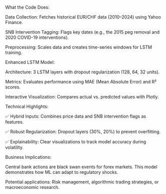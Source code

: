 What the Code Does:

Data Collection: Fetches historical EUR/CHF data (2010–2024) using Yahoo Finance.

SNB Intervention Tagging: Flags key dates (e.g., the 2015 peg removal and 2020 COVID-19 interventions).

Preprocessing: Scales data and creates time-series windows for LSTM training.

Enhanced LSTM Model:

Architecture: 3 LSTM layers with dropout regularization (128, 64, 32 units).

Metrics: Evaluates performance using MAE (Mean Absolute Error) and R² scores.

Interactive Visualization: Compares actual vs. predicted values with Plotly.

Technical Highlights:

✅ Hybrid Inputs: Combines price data and SNB intervention flags as features.

✅ Robust Regularization: Dropout layers (30%, 20%) to prevent overfitting.

✅ Explainability: Clear visualizations to track model accuracy during volatility.

Business Implications:

Central bank actions are black swan events for forex markets. This model demonstrates how ML can adapt to regulatory shocks.

Potential applications: Risk management, algorithmic trading strategies, or macroeconomic research.
